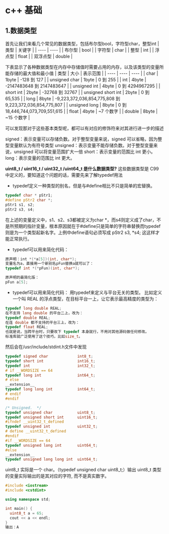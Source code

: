 # c++ 基础
## 1.数据类型
首先让我们来看几个常见的数据类型，包括布尔型bool，字符型char，整型int
|  类型   | 关键字  |
|  ----  | ----  |
| 布尔型  | bool |
| 字符型  | char |
| 整型  | int |
| 浮点型  | float |
| 双浮点型  | double |


下表显示了各种数据类型在内存中存储值时需要占用的内存，以及该类型的变量所能存储的最大值和最小值
|  类型   | 大小  | 表示范围 |
|  ----  | ----  | ----  |
| char  | 1byte | -128 到 127 |
| unsigned char  | 1byte | 0 到 255 |
| int  | 4byte | -2147483648 到 2147483647 |
| unsigned int  | 4byte | 0 到 4294967295 |
| short int  | 2byte | -32768 到 32767 |
| unsigned short int  | 2byte | 0 到 65,535 |
| long  | 8byte | -9,223,372,036,854,775,808 到 9,223,372,036,854,775,807 |
| unsigned long  | 8byte | 0 到 18,446,744,073,709,551,615 |
| float  | 4byte | ~7 个数字 |
| double  | 8byte | ~15 个数字 |

可以发现那对于这些基本类型呢，都可以有对应的修饰符来对其进行进一步的描述

signed：表示变量可以存储负数。对于整型变量来说，signed 可以省略，因为整型变量默认为有符号类型
unsigned：表示变量不能存储负数。对于整型变量来说，unsigned 可以将变量范围扩大一倍
short：表示变量的范围比 int 更小。
long：表示变量的范围比 int 更大。

**uint8_t / uint16_t / uint32_t /uint64_t 是什么数据类型?**
这些数据类型是 C99 中定义的，要知道这个问题的话，需要先来了解typedef用法
- typedef定义一种类型的别名，但是与#define相比不只是简单的宏替换。
```c++
typedef char * pStr1;  
#define pStr2 char *;  
pStr1 s1, s2;  
pStr2 s3, s4;  
```
在上述的变量定义中，s1、s2、s3都被定义为char *，而s4则定义成了char，不是所预期的指针变量，根本原因就在于#define只是简单的字符串替换而typedef则是为一个类型起新名字。上例中define语句必须写成 pStr2 s3, *s4; 这这样才能正常执行。
- typedef可以用来简化代码：
```c++
原声明：int *(*a[5])(int, char*);
变量名为a，直接用一个新别名pFun替换a就可以了：
typedef int *(*pFun)(int, char*); 

原声明的最简化版：
pFun a[5];
```
- typedef可以用来简化代码：
用typedef来定义与平台无关的类型。
比如定义一个叫 REAL 的浮点类型，在目标平台一上，让它表示最高精度的类型为：
```c++
typedef long double REAL; 
在不支持 long double 的平台二上，改为：
typedef double REAL; 
在连 double 都不支持的平台三上，改为：
typedef float REAL; 
也就是说，当跨平台时，只要改下 typedef 本身就行，不用对其他源码做任何修改。
标准库就广泛使用了这个技巧，比如size_t。
```

然后会在/usr/include/stdint.h文件中发现
```c++
typedef signed char             int8_t;
typedef short int               int16_t;
typedef int                     int32_t;
# if __WORDSIZE == 64
typedef long int                int64_t;
# else
__extension__
typedef long long int           int64_t;
# endif
#endif

/* Unsigned.  */
typedef unsigned char           uint8_t;
typedef unsigned short int      uint16_t;
#ifndef __uint32_t_defined
typedef unsigned int            uint32_t;
# define __uint32_t_defined
#endif
#if __WORDSIZE == 64
typedef unsigned long int       uint64_t;
#else
__extension__
typedef unsigned long long int  uint64_t;
```
uint8_t 实际是一个 char。（typedef unsigned char uint8_t;）输出 uint8_t 类型的变量实际输出的是其对应的字符, 而不是真实数字。
```c++
#include <iostream>
#include <cstdint>

using namespace std;

int main() {
  uint8_t a = 65;
  cout << a << endl;
}
输出：A
```


